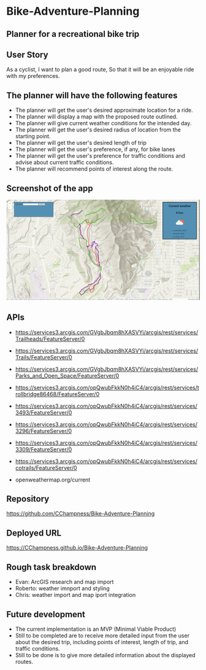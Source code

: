 # Bike-Adventure-Planning
## Planner for a recreational bike trip

## User Story
As a cyclist,
I want to plan a good route,
So that it will be an enjoyable ride with my preferences.

## The planner will have the following features
* The planner will get the user's desired approximate location for a ride.
* The planner will display a map with the proposed route outlined.
* The planner will give current weather conditions for the intended day.
* The planner will get the user's desired radius of location from the starting point.
* The planner will get the user's desired length of trip
* The planner will get the user's preference, if any, for bike lanes
* The planner will get the user's preference for traffic conditions and advise about current traffic conditions.
* The planner will recommend points of interest along the route.

## Screenshot of the app
![demo](./screenshot.png)

## APIs
* https://services3.arcgis.com/GVgbJbqm8hXASVYi/arcgis/rest/services/Trailheads/FeatureServer/0
* https://services3.arcgis.com/GVgbJbqm8hXASVYi/arcgis/rest/services/Trails/FeatureServer/0
* https://services3.arcgis.com/GVgbJbqm8hXASVYi/arcgis/rest/services/Parks_and_Open_Space/FeatureServer/0
* https://services3.arcgis.com/opQwubFkkN0h4iC4/arcgis/rest/services/trollbridge86468/FeatureServer/0
* https://services3.arcgis.com/opQwubFkkN0h4iC4/arcgis/rest/services/3493/FeatureServer/0
* https://services3.arcgis.com/opQwubFkkN0h4iC4/arcgis/rest/services/3296/FeatureServer/0
* https://services3.arcgis.com/opQwubFkkN0h4iC4/arcgis/rest/services/3309/FeatureServer/0
* https://services3.arcgis.com/opQwubFkkN0h4iC4/arcgis/rest/services/cotrails/FeatureServer/0
 
* openweathermap.org/current

## Repository
https://github.com/CChampness/Bike-Adventure-Planning

## Deployed URL
https://CChampness.github.io/Bike-Adventure-Planning

## Rough task breakdown
* Evan: ArcGIS research and map import
* Roberto: weather imnport and styling
* Chris: weather import and map iport integration

## Future development
* The current implementation is an MVP (Minimal Viable Product)
* Still to be completed are to receive more detailed input from the user about the desired trip, including points of interest, length of trip, and traffic conditions.
* Still to be done is to give more detailed information about the displayed routes.


